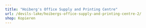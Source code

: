 ```yaml
---
title: "Hoiberg's Office Supply and Printing Centre"
url: /devils-lake/hoibergs-office-supply-and-printing-centre-2/
shop: Kopieren
---
```

